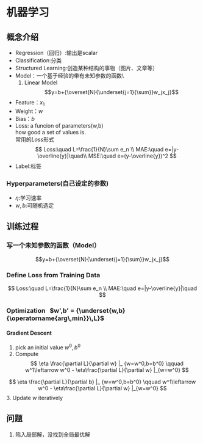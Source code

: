# 机器学习
## 概念介绍
- Regression（回归）:输出是scalar
- Classification:分类
- Structured Learning:创造某种结构的事物（图片、文章等）
- Model：一个基于经验的带有未知参数的函数\
  1. Linear Model
  $$y=b+{\overset{N}{\underset{j=1}{\sum}}w_jx_j}$$
- Feature：$x_1$
- Weight：$w$
- Bias：$b$
- Loss: a funcion of parameters(w,b)\
how good a set of values is.\
常用的$Loss$形式
$$
Loss:\quad L=\frac{1}{N}\sum e_n  \\
MAE:\quad e=|y-\overline{y}|\quad\\
MSE:\quad e=(y-\overline{y})^2
$$
- Label:标签
### Hyperparameters(自己设定的参数)
- $\eta$:学习速率
- $w,b$:可随机选定
## 训练过程
### 写一个未知参数的函数（Model）
$$y=b+{\overset{N}{\underset{j=1}{\sum}}w_jx_j}$$
### Define Loss from Training Data
$$
Loss:\quad L=\frac{1}{N}\sum e_n  \\
MAE:\quad e=|y-\overline{y}|\quad
$$
### Optimization &nbsp; $w',b' = {\underset{w,b}{\operatorname{arg\,min}}\,L}$
#### Gradient Descent
1. pick an initial value $w^0,b^0$
2. Compute
$$
\eta \frac{\partial L}{\partial w} |_ {w=w^0,b=b^0} \qquad  w^1\leftarrow w^0 - \eta\frac{\partial L}{\partial w} |_{w=w^0}
$$

$$
\eta \frac{\partial L}{\partial b} |_ {w=w^0,b=b^0} \qquad  w^1\leftarrow w^0 - \eta\frac{\partial L}{\partial w} |_{w=w^0}
$$
3. Update $w$ iteratively

## 问题
1. 陷入局部解，没找到全局最优解

